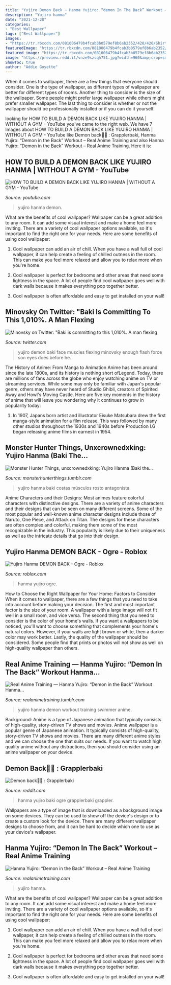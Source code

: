 ```yaml
---
title: "Yujiro Demon Back ~ Hanma Yujiro: “demon In The Back” Workout – Real Anime Training"
description: "Yujiro hanma"
date: "2021-12-28"
categories:
- "Best Wallpaper"
tags: ["Best Wallpaper"]
images:
- "https://tr.rbxcdn.com/081006479b4fcab3b0579ef8b6ab2352/420/420/Shirt/Png"
featuredImage: "https://tr.rbxcdn.com/081006479b4fcab3b0579ef8b6ab2352/420/420/Shirt/Png"
featured_image: "https://tr.rbxcdn.com/081006479b4fcab3b0579ef8b6ab2352/420/420/Shirt/Png"
image: "https://preview.redd.it/vnze9szsqh751.jpg?width=960&amp;crop=smart&amp;auto=webp&amp;s=7e96a52a9114f9b7fd937fbcc96821b93e188701"
ShowToc: true
author: "Addie Goyette"
---
```



When it comes to wallpaper, there are a few things that everyone should consider. One is the type of wallpaper, as different types of wallpaper are better for different types of rooms. Another thing to consider is the size of the wallpaper. Some people might prefer large wallpaper while others might prefer smaller wallpaper. The last thing to consider is whether or not the wallpaper should be professionally installed or if you can do it yourself.

	

		
looking for HOW TO BUILD A DEMON BACK LIKE YUJIRO HANMA | WITHOUT A GYM - YouTube you've came to the right web. We have 7 Images about HOW TO BUILD A DEMON BACK LIKE YUJIRO HANMA | WITHOUT A GYM - YouTube like Demon back👹👹 : Grapplerbaki, Hanma Yujiro: “Demon in the Back” Workout – Real Anime Training and also Hanma Yujiro: “Demon in the Back” Workout – Real Anime Training. Here it is:
		
    
## HOW TO BUILD A DEMON BACK LIKE YUJIRO HANMA | WITHOUT A GYM - YouTube

<img loading=lazy src="https://i.ytimg.com/vi/VP0UEv6xde0/maxresdefault.jpg" onerror="this.onerror=null;this.src='https://tse1.mm.bing.net/th?id=OIP.XSsYHSqpbdC_GXss-TvZaAHaEK&amp;pid=15.1';" alt="HOW TO BUILD A DEMON BACK LIKE YUJIRO HANMA | WITHOUT A GYM - YouTube">

_Source: youtube.com_

>yujiro hanma demon. 

	

What are the benefits of cool wallpaper?
Wallpaper can be a great addition to any room. It can add some visual interest and make a home feel more inviting. There are a variety of cool wallpaper options available, so it's important to find the right one for your needs. Here are some benefits of using cool wallpaper: 
1. Cool wallpaper can add an air of chill. When you have a wall full of cool wallpaper, it can help create a feeling of chilled outness in the room. This can make you feel more relaxed and allow you to relax more when you're home. 

2. Cool wallpaper is perfect for bedrooms and other areas that need some lightness in the space. A lot of people find cool wallpaper goes well with dark walls because it makes everything pop together better. 

3. Cool wallpaper is often affordable and easy to get installed on your wall!

    
## Minovsky On Twitter: &quot;Baki Is Committing To This 1,010%. A Man Flexing

<img loading=lazy src="https://pbs.twimg.com/media/Cs2Um8WVYAEG76d.jpg" onerror="this.onerror=null;this.src='https://tse1.mm.bing.net/th?id=OIP.3wdp-cIi7Cfox8VBpKUmjQHaGA&amp;pid=15.1';" alt="Minovsky on Twitter: &quot;Baki is committing to this 1,010%. A man flexing">

_Source: twitter.com_

>yujiro demon baki face muscles flexing minovsky enough flash force son eyes does before he. 

	

The History of Anime: From Manga to Animation
Anime has been around since the late 1800s, and its history is nothing short ofLegend. Today, there are millions of fans across the globe who enjoy watching anime on TV or streaming services. While some may only be familiar with Japan's popular genre, others may have never heard of Studio Ghibli, creators of Spirited Away and Howl's Moving Castle. Here are five key moments in the history of anime that will leave you wondering why it continues to grow in popularity today:
1) In 1907, Japans born artist and illustrator Eisuke Matsubara drew the first manga-style animation for a film release. This was followed by many other studios throughout the 1930s and 1940s before Production I.G began releasing anime films in earnest in 1954.

    
## Monster Hunter Things, Unxcrownedxking: Yujiro Hanma (Baki The...

<img loading=lazy src="https://64.media.tumblr.com/tumblr_m9dh123h3e1rz9f2go1_640.jpg" onerror="this.onerror=null;this.src='https://tse3.mm.bing.net/th?id=OIP.UKxMjjZEXSnZABzRfpjA-AHaEx&amp;pid=15.1';" alt="Monster Hunter Things, unxcrownedxking: Yujiro Hanma (Baki the...">

_Source: monsterhunterthings.tumblr.com_

>yujiro hanma baki costas músculos rosto antagonista. 

	

Anime Characters and their Designs: Most animes feature colorful characters with distinctive designs.
There are a variety of anime characters and their designs that can be seen on many different screens. Some of the most popular and well-known anime character designs include those of Naruto, One Piece, and Attack on Titan. The designs for these characters are often complex and colorful, making them some of the most recognizable in the industry. This popularity is likely due to their uniqueness as well as the intricate details that go into their design.

    
## Yujiro Hanma DEMON BACK - Ogre - Roblox

<img loading=lazy src="https://tr.rbxcdn.com/081006479b4fcab3b0579ef8b6ab2352/420/420/Shirt/Png" onerror="this.onerror=null;this.src='https://tse1.mm.bing.net/th?id=OIP.ZlfpPIECkpnSX9ThxCEVlwAAAA&amp;pid=15.1';" alt="Yujiro Hanma DEMON BACK - Ogre - Roblox">

_Source: roblox.com_

>hanma yujiro ogre. 

	

How to Choose the Right Wallpaper for Your Home: Factors to Consider
When it comes to wallpaper, there are a few things that you need to take into account before making your decision. The first and most important factor is the size of your room. A wallpaper with a large image will not fit well in a small room, and vice versa. 
The second thing that you need to consider is the color of your home's walls. If you want a wallpapers to be noticed, you'll want to choose something that complements your home's natural colors. However, if your walls are light brown or white, then a darker color may work better. 
Lastly, the quality of the wallpaper should be considered. Some people find that prints or photos will not show as well on high-quality wallpaper than others.

    
## Real Anime Training — Hanma Yujiro: “Demon In The Back” Workout Hanma...

<img loading=lazy src="https://66.media.tumblr.com/9d556e6673a21a88c41792dbbba24905/tumblr_inline_p82s5nzxuS1qebucf_500.jpg" onerror="this.onerror=null;this.src='https://tse1.mm.bing.net/th?id=OIP.ZcVTZ_BoxD6GA_ss1RfrwAHaEK&amp;pid=15.1';" alt="Real Anime Training — Hanma Yujiro: “Demon in the Back” Workout Hanma...">

_Source: realanimetraining.tumblr.com_

>yujiro hanma demon workout training swimmer anime. 

	

Background: Anime is a type of Japanese animation that typically consists of high-quality, story-driven TV shows and movies.
Anime wallpaper is a popular genre of Japanese animation. It typically consists of high-quality, story-driven TV shows and movies. There are many different anime styles and we can choose the one that suits our needs. If you want to watch high quality anime without any distractions, then you should consider using an anime wallpaper on your device.

    
## Demon Back👹👹 : Grapplerbaki

<img loading=lazy src="https://preview.redd.it/vnze9szsqh751.jpg?width=960&amp;crop=smart&amp;auto=webp&amp;s=7e96a52a9114f9b7fd937fbcc96821b93e188701" onerror="this.onerror=null;this.src='https://tse3.mm.bing.net/th?id=OIP.jugUQQU2xdtvGf2IeY3iLQHaHa&amp;pid=15.1';" alt="Demon back👹👹 : Grapplerbaki">

_Source: reddit.com_

>hanma yujiro baki ogre grapplerbaki grappler. 

	

Wallpapers are a type of image that is downloaded as a background image on some devices. They can be used to show off the device's design or to create a custom look for the device. There are many different wallpaper designs to choose from, and it can be hard to decide which one to use as your device's wallpaper.

    
## Hanma Yujiro: “Demon In The Back” Workout – Real Anime Training

<img loading=lazy src="https://4.bp.blogspot.com/-Go0ou1reJ_I/VPdx8cQP5tI/AAAAAAAAAx0/YvT4fDZyLhE/s1600/yujiro.jpg" onerror="this.onerror=null;this.src='https://tse4.mm.bing.net/th?id=OIP.c3sJTXURkw0GEHpQfgmlmQHaEt&amp;pid=15.1';" alt="Hanma Yujiro: “Demon in the Back” Workout – Real Anime Training">

_Source: realanimetraining.com_

>yujiro hanma. 

	

What are the benefits of cool wallpaper?
Wallpaper can be a great addition to any room. It can add some visual interest and make a home feel more inviting. There are a variety of cool wallpaper options available, so it's important to find the right one for your needs. Here are some benefits of using cool wallpaper: 
1. Cool wallpaper can add an air of chill. When you have a wall full of cool wallpaper, it can help create a feeling of chilled outness in the room. This can make you feel more relaxed and allow you to relax more when you're home. 

2. Cool wallpaper is perfect for bedrooms and other areas that need some lightness in the space. A lot of people find cool wallpaper goes well with dark walls because it makes everything pop together better. 

3. Cool wallpaper is often affordable and easy to get installed on your wall!

